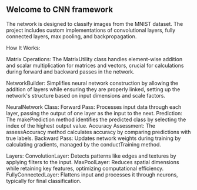 ## Welcome to CNN framework ##

The network is designed to classify images from the MNIST dataset. The project includes custom implementations of convolutional layers, fully connected layers, max pooling, and backpropagation.

How It Works: 

Matrix Operations: The MatrixUtility class handles element-wise addition and scalar multiplication for matrices and vectors, crucial for calculations during forward and backward passes in the network.

NetworkBuilder: Simplifies neural network construction by allowing the addition of layers while ensuring they are properly linked, setting up the network's structure based on input dimensions and scale factors.

NeuralNetwork Class:
Forward Pass: Processes input data through each layer, passing the output of one layer as the input to the next.
Prediction: The makePrediction method identifies the predicted class by selecting the index of the highest output value.
Accuracy Assessment: The assessAccuracy method calculates accuracy by comparing predictions with true labels.
Backward Pass: Updates network weights during training by calculating gradients, managed by the conductTraining method.

Layers:
ConvolutionLayer: Detects patterns like edges and textures by applying filters to the input.
MaxPoolLayer: Reduces spatial dimensions while retaining key features, optimizing computational efficiency.
FullyConnectedLayer: Flattens input and processes it through neurons, typically for final classification.

